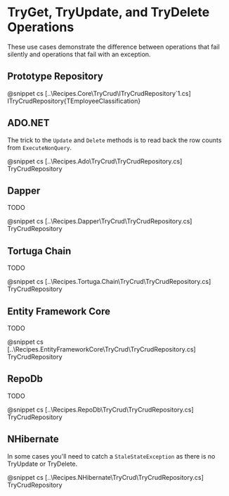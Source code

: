 ﻿# TryGet, TryUpdate, and TryDelete Operations

These use cases demonstrate the difference between operations that fail silently and operations that fail with an exception.

## Prototype Repository

@snippet cs [..\Recipes.Core\TryCrud\ITryCrudRepository`1.cs] ITryCrudRepository{TEmployeeClassification}

## ADO.NET

The trick to the `Update` and `Delete` methods is to read back the row counts from `ExecuteNonQuery`.

@snippet cs [..\Recipes.Ado\TryCrud\TryCrudRepository.cs] TryCrudRepository

## Dapper

TODO

@snippet cs [..\Recipes.Dapper\TryCrud\TryCrudRepository.cs] TryCrudRepository

## Tortuga Chain

TODO

@snippet cs [..\Recipes.Tortuga.Chain\TryCrud\TryCrudRepository.cs] TryCrudRepository

## Entity Framework Core

TODO

@snippet cs [..\Recipes.EntityFrameworkCore\TryCrud\TryCrudRepository.cs] TryCrudRepository

## RepoDb

TODO

@snippet cs [..\Recipes.RepoDb\TryCrud\TryCrudRepository.cs] TryCrudRepository

## NHibernate

In some cases you'll need to catch a `StaleStateException` as there is no TryUpdate or TryDelete.

@snippet cs [..\Recipes.NHibernate\TryCrud\TryCrudRepository.cs] TryCrudRepository






